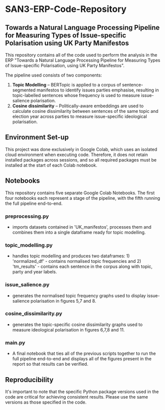 # SAN3-ERP-Code-Repository

## Towards a Natural Language Processing Pipeline for Measuring Types of Issue-specific Polarisation using UK Party Manifestos

This repository contains all of the code used to perform the analysis in the ERP "Towards a Natural Language Processing Pipeline for Measuring Types of Issue-specific Polarisation, using UK Party Manifestos". 

The pipeline used consists of two components:
1)	**Topic Modelling** – BERTopic is applied to a corpus of sentence-segmented manifestos to identify issues parties emphasise, resulting in topic-labelled sentences whose frequency is used to measure issue-salience polarisation.
2)	**Cosine dissimilarity** – Politically-aware embeddings are used to calculate cosine dissimilarity between sentences of the same topic and election year across parties to measure issue-specific ideological polarisation.

## Environment Set-up
This project was done exclusively in Google Colab, which uses an isolated cloud environment when executing code. Therefore, it does not retain installed packages across sessions, and so all required packages must be installed at the start of each Colab notebook.

## Notebooks
This repository contains five separate Google Colab Notebooks. The first four notebooks each represent a stage of the pipeline, with the fifth running the full pipeline end-to-end.

### preprocessing.py
- imports datasets contained in 'UK_manifestos', processes them and combines them into a single dataframe ready for topic modelling.

### topic_modelling.py
- handles topic modelling and produces two dataframes: 1) 'normalized_df' - contains normalised topic frequencies and 2) 'tm_results' - contains each sentence in the corpus along with topic, party and year labels.

### issue_salience.py
- generates the normalised topic frequency graphs used to display issue-salience polarisation in figures 5,7 and 8.

### cosine_dissimilarity.py
- generates the topic-specific cosine dissimilarity graphs used to measure ideological polarisation in figures 6,7,8 and 11.

### main.py
- A final notebook that ties all of the previous scripts together to run the full pipeline end-to-end and displays all of the figures present in the report so that results can be verified.


## Reproducibility
It's important to note that the specific Python package versions used in the code are critical for achieving consistent results. Please use the same versions as those specified in the code.

